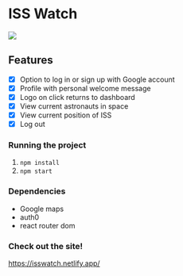 # ISS Watch

<img src="https://i.ibb.co/Qk7v7qq/Screen-Shot-2021-11-03-at-7-57-38-AM.png">

## Features
- [x] Option to log in or sign up with Google account
- [x] Profile with personal welcome message 
- [x] Logo on click returns to dashboard
- [x] View current astronauts in space
- [x] View current position of ISS
- [x] Log out

### Running the project
1. `npm install`
2. `npm start`

### Dependencies
- Google maps
- auth0
- react router dom

### Check out the site!
<a href="https://isswatch.netlify.app/" target="_blank">https://isswatch.netlify.app/</a>
